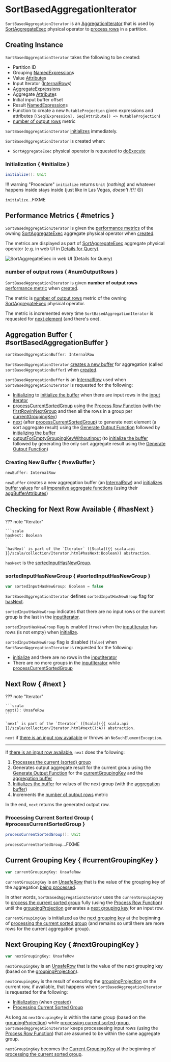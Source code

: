 # SortBasedAggregationIterator

`SortBasedAggregationIterator` is an [AggregationIterator](AggregationIterator.md) that is used by [SortAggregateExec](../physical-operators/SortAggregateExec.md) physical operator to [process rows](#processInputs) in a partition.

## Creating Instance

`SortBasedAggregationIterator` takes the following to be created:

* <span id="partIndex"> Partition ID
* <span id="groupingExpressions"> Grouping [NamedExpression](../expressions/NamedExpression.md)s
* <span id="valueAttributes"> Value [Attribute](../expressions/Attribute.md)s
* <span id="inputIterator"> Input Iterator ([InternalRow](../InternalRow.md)s)
* <span id="aggregateExpressions"> [AggregateExpression](../expressions/AggregateExpression.md)s
* <span id="aggregateAttributes"> Aggregate [Attribute](../expressions/Attribute.md)s
* <span id="initialInputBufferOffset"> Initial input buffer offset
* <span id="resultExpressions"> Result [NamedExpression](../expressions/NamedExpression.md)s
* <span id="newMutableProjection"> Function to create a new `MutableProjection` given expressions and attributes (`(Seq[Expression], Seq[Attribute]) => MutableProjection`)
* [number of output rows](#numOutputRows) metric

`SortBasedAggregationIterator` [initializes](#initialize) immediately.

`SortBasedAggregationIterator` is created when:

* `SortAggregateExec` physical operator is requested to [doExecute](../physical-operators/SortAggregateExec.md#doExecute)

### Initialization { #initialize }

```scala
initialize(): Unit
```

!!! warning "Procedure"
    `initialize` returns `Unit` (_nothing_) and whatever happens inside stays inside (just like in Las Vegas, _doesn't it?!_ 😉)

`initialize`...FIXME

## Performance Metrics { #metrics }

`SortBasedAggregationIterator` is given the [performance metrics](../SQLMetric.md) of the owning [SortAggregateExec](../physical-operators/SortAggregateExec.md#metrics) aggregate physical operator when [created](#creating-instance).

The metrics are displayed as part of [SortAggregateExec](../physical-operators/SortAggregateExec.md) aggregate physical operator (e.g. in web UI in [Details for Query](../ui/SQLTab.md#ExecutionPage)).

![SortAggregateExec in web UI (Details for Query)](../images/SortAggregateExec-webui-details-for-query.png)

### number of output rows { #numOutputRows }

`SortBasedAggregationIterator` is given **number of output rows** [performance metric](../SQLMetric.md) when [created](#creating-instance).

The metric is [number of output rows](../physical-operators/HashAggregateExec.md#numOutputRows) metric of the owning [SortAggregateExec](../physical-operators/SortAggregateExec.md) physical operator.

The metric is incremented every time `SortBasedAggregationIterator` is requested for [next element](#next) (and there's one).

## Aggregation Buffer { #sortBasedAggregationBuffer }

```scala
sortBasedAggregationBuffer: InternalRow
```

`SortBasedAggregationIterator` [creates a new buffer](#newBuffer) for aggregation (called `sortBasedAggregationBuffer`) when [created](#creating-instance).

`sortBasedAggregationBuffer` is an [InternalRow](../InternalRow.md) used when `SortBasedAggregationIterator` is requested for the following:

* [Initializing](#initialize) to [initialize the buffer](AggregationIterator.md#initializeBuffer) when there are input rows in the [input iterator](#inputIterator)
* [processCurrentSortedGroup](#processCurrentSortedGroup) using the [Process Row Function](AggregationIterator.md#processRow) (with the [firstRowInNextGroup](#firstRowInNextGroup) and then all the rows in a group per [currentGroupingKey](#currentGroupingKey))
* [next](#next) (after [processCurrentSortedGroup](#processCurrentSortedGroup)) to generate next element (a sort aggregate result) using the [Generate Output Function](AggregationIterator.md#generateOutput) followed by [initializing the buffer](AggregationIterator.md#initializeBuffer)
* [outputForEmptyGroupingKeyWithoutInput](#outputForEmptyGroupingKeyWithoutInput) (to [initialize the buffer](AggregationIterator.md#initializeBuffer) followed by generating the only sort aggregate result using the [Generate Output Function](AggregationIterator.md#generateOutput))

### Creating New Buffer { #newBuffer }

```scala
newBuffer: InternalRow
```

`newBuffer` creates a new aggregation buffer (an [InternalRow](../InternalRow.md)) and [initializes buffer values](AggregationIterator.md#initializeBuffer) for all [imperative aggregate functions](AggregationIterator.md#allImperativeAggregateFunctions) (using their [aggBufferAttributes](../expressions/AggregateFunction.md#aggBufferAttributes))

## Checking for Next Row Available { #hasNext }

??? note "Iterator"

    ```scala
    hasNext: Boolean
    ```

    `hasNext` is part of the `Iterator` ([Scala]({{ scala.api }}/scala/collection/Iterator.html#hasNext:Boolean)) abstraction.

`hasNext` is the [sortedInputHasNewGroup](#sortedInputHasNewGroup).

### sortedInputHasNewGroup { #sortedInputHasNewGroup }

```scala
var sortedInputHasNewGroup: Boolean = false
```

`SortBasedAggregationIterator` defines `sortedInputHasNewGroup` flag for [hasNext](#hasNext).

`sortedInputHasNewGroup` indicates that there are no input rows or the current group is the last in the [inputIterator](#inputIterator).

`sortedInputHasNewGroup` flag is enabled (`true`) when the [inputIterator](#inputIterator) has rows (is not empty) when [initialize](#initialize).

`sortedInputHasNewGroup` flag is disabled (`false`) when `SortBasedAggregationIterator` is requested for the following:

* [initialize](#initialize) and there are no rows in the [inputIterator](#inputIterator)
* There are no more groups in the [inputIterator](#inputIterator) while [processCurrentSortedGroup](#processCurrentSortedGroup)

## Next Row { #next }

??? note "Iterator"

    ```scala
    next(): UnsafeRow
    ```

    `next` is part of the `Iterator` ([Scala]({{ scala.api }}/scala/collection/Iterator.html#next():A)) abstraction.

`next`  if [there is an input row available](#hasNext) or throws an `NoSuchElementException`.

---

If [there is an input row available](#hasNext), `next` does the following:

1. [Processes the current (sorted) group](#processCurrentSortedGroup)
1. Generates output aggregate result for the current group using the [Generate Output Function](AggregationIterator.md#generateOutput) for the [currentGroupingKey](#currentGroupingKey) and the [aggregation buffer](#sortBasedAggregationBuffer)
1. [Initializes the buffer](#initializeBuffer) for values of the next group (with the [aggregation buffer](#sortBasedAggregationBuffer))
1. Increments the [number of output rows](#numOutputRows) metric

In the end, `next` returns the generated output row.

### Processing Current Sorted Group { #processCurrentSortedGroup }

```scala
processCurrentSortedGroup(): Unit
```

`processCurrentSortedGroup`...FIXME

## Current Grouping Key { #currentGroupingKey }

```scala
var currentGroupingKey: UnsafeRow
```

`currentGroupingKey` is an [UnsafeRow](../UnsafeRow.md) that is the value of the grouping key of the aggregation [being processed](#processCurrentSortedGroup).

In other words, `SortBasedAggregationIterator` uses the `currentGroupingKey` to [process the current sorted group](#processCurrentSortedGroup) fully (using the [Process Row Function](AggregationIterator.md#processRow)) until the [groupingProjection](AggregationIterator.md#groupingProjection) generates a [next grouping key](#nextGroupingKey) for an input row.

`currentGroupingKey` is initialized as the [next grouping key](#nextGroupingKey) at the beginning of [processing the current sorted group](#processCurrentSortedGroup) (and remains so until there are more rows for the current aggregation group).

## Next Grouping Key { #nextGroupingKey }

```scala
var nextGroupingKey: UnsafeRow
```

`nextGroupingKey` is an [UnsafeRow](../UnsafeRow.md) that is the value of the next grouping key (based on the [groupingProjection](#groupingProjection)).

`nextGroupingKey` is the result of executing the [groupingProjection](#groupingProjection) on the current row, if available, that happens when `SortBasedAggregationIterator`  is requested for the following:

* [Initialization](#initialize) (when [created](#creating-instance))
* [Processing Current Sorted Group](#processCurrentSortedGroup)

As long as `nextGroupingKey` is within the same group (based on the [groupingProjection](#groupingProjection)) while [processing current sorted group](#processCurrentSortedGroup), `SortBasedAggregationIterator` keeps processesing input rows (using the [Process Row Function](AggregationIterator.md#processRow)) that are assumed to be within the same aggregate group.

`nextGroupingKey` becomes the [Current Grouping Key](#currentGroupingKey) at the beginning of [processing the current sorted group](#processCurrentSortedGroup).
